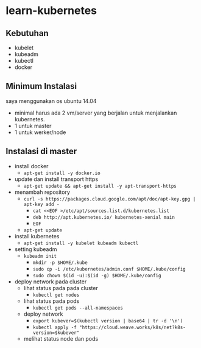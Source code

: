 # learn-kubernetes
## Kebutuhan
- kubelet
- kubeadm
- kubectl
- docker

## Minimum Instalasi
saya menggunakan os ubuntu 14.04
- minimal harus ada 2 vm/server yang berjalan untuk menjalankan kubernetes.
- 1 untuk master
- 1 untuk werker/node

## Instalasi di master
- install docker
  - ``` apt-get install -y docker.io ```
- update dan install transport https
  - ``` apt-get update && apt-get install -y apt-transport-https ```
- menambah repository
  - ``` curl -s https://packages.cloud.google.com/apt/doc/apt-key.gpg | apt-key add - ```
    - ``` cat <<EOF >/etc/apt/sources.list.d/kubernetes.list ```
    - ``` deb http://apt.kubernetes.io/ kubernetes-xenial main ```
    - ``` EOF ```
  - ``` apt-get update ```
- install kubernetes
  - ``` apt-get install -y kubelet kubeadm kubectl ```
- setting kubeadm
  - ``` kubeadm init ```
    - ``` mkdir -p $HOME/.kube ```
    - ``` sudo cp -i /etc/kubernetes/admin.conf $HOME/.kube/config ```
    - ``` sudo chown $(id -u):$(id -g) $HOME/.kube/config ```
- deploy network pada cluster
  - lihat status pada pada cluster
    - ``` kubectl get nodes ```
  - lihat status pada pods
    - ``` kubectl get pods --all-namespaces ```
  - deploy network
    - ``` export kubever=$(kubectl version | base64 | tr -d '\n') ```
    - ``` kubectl apply -f "https://cloud.weave.works/k8s/net?k8s-version=$kubever" ```
  - melihat status node dan pods
